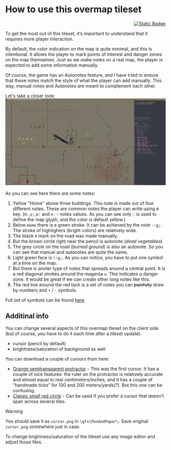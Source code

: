 # How to use this overmap tileset

<p align="right"><a href="./usage.ua-UA.md"><img alt="Static Badge" src="https://img.shields.io/badge/lang-UA-blue"></a></p>

To get the most out of this tileset, it’s important to understand that it requires more player interaction.

By default, the color indication on the map is quite minimal, and this is intentional. It allows the player to mark points of interest and danger zones on the map themselves. Just as we make notes on a real map, the player is expected to add some information manually.

Of course, the game has an Autonotes feature, and I have tried to ensure that these notes match the style of what the player can add manually. This way, manual notes and Autonotes are meant to complement each other.

Let's take a closer look:
![screenshot](./images/notes_screenshot.png)

As you can see here there are some notes:

1) Yellow "Home" above three buildings. This note is made out of four different notes. These are common notes the player can write using `N` key.
(`H:`,`o:`,`m:` and `e:` - notes values. As you can see only `:` is used to define the map glyph, and the color is default yellow.)
2) Below `Home` there is a green stroke. It can be achieved by the note `-:g;`. The stroke of highlighers (bright colors) are relatively wide.
3) The black `X` mark on the road was made manually.
4) But the brown circle right near the pencil is autonote (*dead vegetables*)
5) The grey circle on the road (*burned ground*) is also an autonote. So you can see that manual and autonotes are quite the same.
6) Light green face is `):g;`. As you can notice, you have to put one symbol at a time on the map.
7) But there is anoter type of notes that spreads around a central point. It is a red diagonal strokes around the magenta `o`. This indicates a danger zone. It would be great if we can create other long notes like this.
8) The red line around the red tack is a set of notes you can ~~painfully~~ draw by numbers and `+` / `-` symbols.

Full set of symbols can be found [here](./fallback.md#fallback-additional-features)

## Additinal info

You can change several aspects of this overmap tileset on the client side (but of course, you have to do it each time after a tileset update).

- cursor (pencil by default)
- brightness/saturation of background as well

You can download a couple of cursors from here:

- [Orange semitransparent protractor](./images/cursor_protractor.png) - This was the first cursor. It has a couple of nice features: the ruler on the protractor is relatively accurate and almost equal to real centimeters/inches, and it has a couple of “handmade ticks” for 100 and 200 meters/yards(?). But this one can be confusing.
- [Classic small red circle](./images/cursor_circle.png) - Can be used if you prefer a cursor that doesn’t span across several tiles.

> [!WARNING]
> You should save it as `cursor.png` in `\gfx\PenAndPaper\`. Save original `cursor.png` somewhere just in case.

To change brightness/saturation of the tileset use any image editor and adjust those files.

